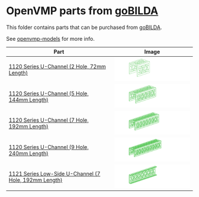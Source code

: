# OpenVMP parts from [goBILDA](https://www.gobilda.com/)
This folder contains parts that can be purchased from [goBILDA](https://www.gobilda.com/).

  See [openvmp-models](https://github.com/openvmp/openvmp-models) for more info.

  | Part | Image |
  | -- | -- |
  | [1120 Series U-Channel (2 Hole, 72mm Length)](./structure-u-channel-2) | <img alt='1120 Series U-Channel (2 Hole, 72mm Length)' src='https://github.com/openvmp/openvmp-models/blob/main/generated_files/parts/gobilda/structure-u-channel-2.svg' width='300' /> |
| [1120 Series U-Channel (5 Hole, 144mm Length)](./structure-u-channel-5) | <img alt='1120 Series U-Channel (5 Hole, 144mm Length)' src='https://github.com/openvmp/openvmp-models/blob/main/generated_files/parts/gobilda/structure-u-channel-5.svg' width='300' /> |
| [1120 Series U-Channel (7 Hole, 192mm Length)](./structure-u-channel-7) | <img alt='1120 Series U-Channel (7 Hole, 192mm Length)' src='https://github.com/openvmp/openvmp-models/blob/main/generated_files/parts/gobilda/structure-u-channel-7.svg' width='300' /> |
| [1120 Series U-Channel (9 Hole, 240mm Length)](./structure-u-channel-9) | <img alt='1120 Series U-Channel (9 Hole, 240mm Length)' src='https://github.com/openvmp/openvmp-models/blob/main/generated_files/parts/gobilda/structure-u-channel-9.svg' width='300' /> |
| [1121 Series Low-Side U-Channel (7 Hole, 192mm Length)](./structure-u-channel-low-7) | <img alt='1121 Series Low-Side U-Channel (7 Hole, 192mm Length)' src='https://github.com/openvmp/openvmp-models/blob/main/generated_files/parts/gobilda/structure-u-channel-low-7.svg' width='300' /> |
